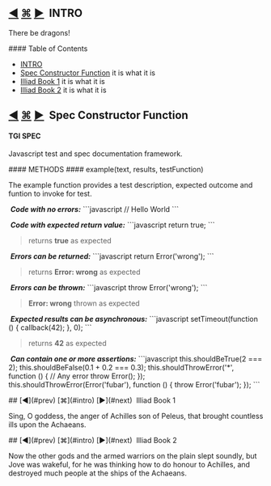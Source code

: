 ## [&#9664;](#prev)&nbsp;[&#8984;](#intro)&nbsp;[&#9654;](#next) &nbsp;INTRO
<p>There be dragons!</p>
#### Table of Contents

- [INTRO](#) 
- [Spec Constructor Function](#) it is what it is
- [Illiad Book 1](#) it is what it is
- [Illiad Book 2](#) it is what it is


## [&#9664;](#prev)&nbsp;[&#8984;](#intro)&nbsp;[&#9654;](#next) &nbsp;Spec Constructor Function
#### TGI SPEC
<p>Javascript test and spec documentation framework.</p>
#### METHODS
#### example(text, results, testFunction)
<p>The example function provides a test description, expected outcome and funtion to invoke for test.</p>
&nbsp;<b><i>Code with no errors:</i></b>
```javascript
// Hello World
```
<blockquote></blockquote>
&nbsp;<b><i>Code with expected return value:</i></b>
```javascript
return true;
```
<blockquote>returns <strong>true</strong> as expected
</blockquote>
&nbsp;<b><i>Errors can be returned:</i></b>
```javascript
return Error('wrong');
```
<blockquote>returns <strong>Error: wrong</strong> as expected
</blockquote>
&nbsp;<b><i>Errors can be thrown:</i></b>
```javascript
throw Error('wrong');
```
<blockquote><strong>Error: wrong</strong> thrown as expected
</blockquote>
&nbsp;<b><i>Expected results can be asynchronous:</i></b>
```javascript
setTimeout(function () {
  callback(42);
}, 0);
```
<blockquote>returns <strong>42</strong> as expected
</blockquote>
&nbsp;<b><i>Can contain one or more assertions:</i></b>
```javascript
this.shouldBeTrue(2 === 2);
this.shouldBeFalse(0.1 + 0.2 === 0.3);
this.shouldThrowError('*', function () { // Any error
  throw Error();
});
this.shouldThrowError(Error('fubar'), function () {
  throw Error('fubar');
});
```
<blockquote></blockquote>
## [&#9664;](#prev)&nbsp;[&#8984;](#intro)&nbsp;[&#9654;](#next) &nbsp;Illiad Book 1
<p>Sing, O goddess, the anger of Achilles son of Peleus, that brought countless ills upon the Achaeans.</p>
## [&#9664;](#prev)&nbsp;[&#8984;](#intro)&nbsp;[&#9654;](#next) &nbsp;Illiad Book 2
<p>Now the other gods and the armed warriors on the plain slept soundly, but Jove was wakeful, for he was thinking how to do honour to Achilles, and destroyed much people at the ships of the Achaeans.</p>